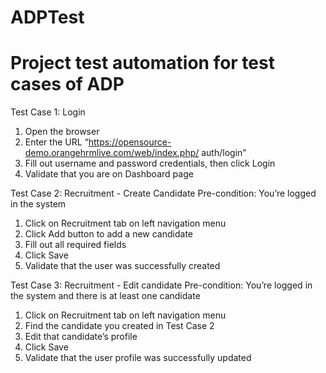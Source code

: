 # ADPTest

# Project test automation for test cases of ADP

Test Case 1: Login
1) Open the browser
2) Enter the URL “https://opensource-demo.orangehrmlive.com/web/index.php/
auth/login”
3) Fill out username and password credentials, then click Login
4) Validate that you are on Dashboard page

Test Case 2: Recruitment - Create Candidate
Pre-condition: You’re logged in the system
1) Click on Recruitment tab on left navigation menu
2) Click Add button to add a new candidate
3) Fill out all required fields
4) Click Save
5) Validate that the user was successfully created

Test Case 3: Recruitment - Edit candidate
Pre-condition: You’re logged in the system and there is at least one candidate
1) Click on Recruitment tab on left navigation menu
2) Find the candidate you created in Test Case 2
3) Edit that candidate’s profile
4) Click Save
5) Validate that the user profile was successfully updated